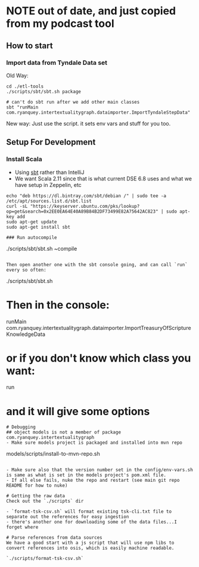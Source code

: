 # NOTE out of date, and just copied from my podcast tool

## How to start
### Import data from Tyndale Data set
Old Way:
```
cd ./etl-tools
./scripts/sbt/sbt.sh package

# can't do sbt run after we add other main classes
sbt "runMain com.ryanquey.intertextualitygraph.dataimporter.ImportTyndaleStepData"
```

New way: Just use the script. it sets env vars and stuff for you too.

## Setup For Development
### Install Scala
- Using [sbt](https://www.scala-sbt.org/1.x/docs/Installing-sbt-on-Linux.html) rather than IntelliJ
- We want Scala 2.11 since that is what current DSE 6.8 uses and what we have setup in Zeppelin, etc

```
echo "deb https://dl.bintray.com/sbt/debian /" | sudo tee -a /etc/apt/sources.list.d/sbt.list
curl -sL "https://keyserver.ubuntu.com/pks/lookup?op=get&search=0x2EE0EA64E40A89B84B2DF73499E82A75642AC823" | sudo apt-key add
sudo apt-get update
sudo apt-get install sbt

### Run autocompile
```
./scripts/sbt/sbt.sh ~compile
```

Then open another one with the sbt console going, and can call `run` every so often:
```
./scripts/sbt/sbt.sh 
# Then in the console: 
runMain com.ryanquey.intertextualitygraph.dataimporter.ImportTreasuryOfScriptureKnowledgeData

# or if you don't know which class you want:
run 

# and it will give some options
```
# Debugging
## object models is not a member of package com.ryanquey.intertextualitygraph
- Make sure models project is packaged and installed into mvn repo

```
models/scripts/install-to-mvn-repo.sh
```

- Make sure also that the version number set in the config/env-vars.sh is same as what is set in the models project's pom.xml file.
- If all else fails, nuke the repo and restart (see main git repo README for how to nuke)

# Getting the raw data
Check out the `./scripts` dir

- `format-tsk-csv.sh` will format existing tsk-cli.txt file to separate out the references for easy ingestion
- there's another one for downloading some of the data files...I forget where

# Parse references from data sources
We have a good start with a js script that will use npm libs to convert references into osis, which is easily machine readable.

`./scripts/format-tsk-csv.sh`

